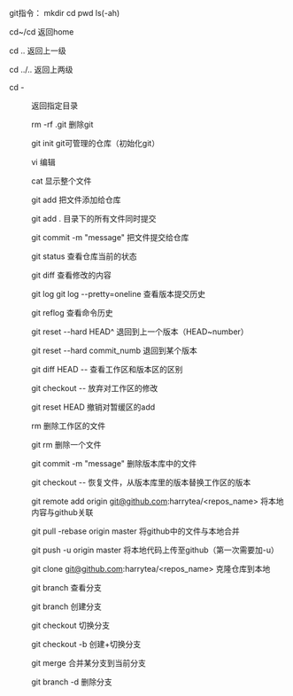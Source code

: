 git指令：
mkdir cd pwd ls(-ah) 

cd~/cd 返回home

cd ..  返回上一级

cd ../.. 返回上两级

cd - <menu> 返回指定目录

rm -rf .git 删除git

git init  git可管理的仓库（初始化git）

vi  编辑

cat 显示整个文件

git add <file>把文件添加给仓库

git add . 目录下的所有文件同时提交

git commit -m "message" 把文件提交给仓库

git status 查看仓库当前的状态

git diff <file>  查看修改的内容

git log
git log --pretty=oneline 查看版本提交历史

git reflog  查看命令历史

git reset --hard HEAD^  退回到上一个版本（HEAD~number）

git reset --hard commit_numb 退回到某个版本

git diff HEAD -- <file> 查看工作区和版本区的区别

git checkout -- <file> 放弃对工作区的修改

git reset HEAD <file> 撤销对暂缓区的add

rm <file> 删除工作区的文件

git rm <file> 删除一个文件

git commit -m "message" 删除版本库中的文件

git checkout -- <file> 恢复文件，从版本库里的版本替换工作区的版本

git remote add origin git@github.com:harrytea/<repos_name> 将本地内容与github关联

git pull -rebase origin master 将github中的文件与本地合并

git push -u origin master 将本地代码上传至github（第一次需要加-u）

git clone git@github.com:harrytea/<repos_name> 克隆仓库到本地

git branch 查看分支

git branch <name> 创建分支

git checkout <name> 切换分支

git checkout -b <name> 创建+切换分支

git merge <name> 合并某分支到当前分支

git branch -d <name> 删除分支